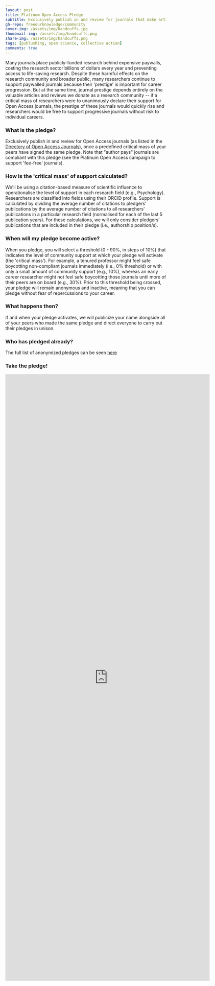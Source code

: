 ```yaml
---
layout: post
title: Platinum Open Access Pledge
subtitle: Exclusively publish in and review for journals that make articles free to read/reuse and do not charge publication fees, once a critical mass of your peers have signed the same pledge
gh-repo: freeourknowledge/community
cover-img: /assets/img/handcuffs.jpg
thumbnail-img: /assets/img/handcuffs.png
share-img: /assets/img/handcuffs.png
tags: [publushing, open science, collective action]
comments: true
---
```


Many journals place publicly-funded research behind expensive paywalls, costing the research sector billions of dollars every year and preventing access to life-saving research. Despite these harmful effects on the research community and broader public, many researchers continue to support paywalled journals because their 'prestige' is important for career progression. But at the same time, journal prestige depends entirely on the valuable articles and reviews we donate as a research community -- if a critical mass of researchers were to unanimously declare their support for Open Access journals, the prestige of these journals would quickly rise and researchers would be free to support progressive journals without risk to individual careers.

### What is the pledge?
Exclusively publish in and review for Open Access journals (as listed in the [Directory of Open Access Journals](https://doaj.org/search/journals?source=%7B%22query%22%3A%7B%22match_all%22%3A%7B%7D%7D%2C%22size%22%3A50%2C%22sort%22%3A%5B%7B%22created_date%22%3A%7B%22order%22%3A%22desc%22%7D%7D%5D%7D)), once a predefined critical mass of your peers have signed the same pledge. Note that "author pays" journals are compliant with this pledge (see the Platinum Open Access campaign to support 'fee-free' journals).

### How is the 'critical mass' of support calculated?
We'll be using a citation-based measure of scientific influence to operationalise the level of support in each research field (e.g., Psychology). Researchers are classified into fields using their ORCID profile. Support is calculated by dividing the average number of citations to pledgers' publications by the average number of citations to all researchers' publications in a particular research field (normalised for each of the last 5 publication years). For these calculations, we will only consider pledgers' publications that are included in their pledge (i.e., authorship position/s).

### When will my pledge become active?
When you pledge, you will select a threshold (0 - 90%, in steps of 10%) that indicates the level of community support at which your pledge will activate (the 'critical mass'). For example, a tenured professor might feel safe boycotting non-compliant journals immediately (i.e., 0% threshold) or with only a small amount of community support (e.g., 10%), whereas an early career researcher might not feel safe boycotting those journals until more of their peers are on board (e.g., 30%). Prior to this threshold being crossed, your pledge will remain anonymous and inactive, meaning that you can pledge without fear of repercussions to your career. 

### What happens then?
If and when your pledge activates, we will publicize your name alongside all of your peers who made the same pledge and direct everyone to carry out their pledges in unison. 

### Who has pledged already?
The full list of anonymized pledges can be seen [here]()

### Take the pledge!
<iframe src="https://docs.google.com/forms/d/e/1FAIpQLScqmVJlgVPUg3AizMxehPjz5GU2zQbc5mG4Q_U0o2xOeUuU3Q/viewform?embedded=true" width="640" height="1900" frameborder="0" marginheight="0" marginwidth="0">Loading…</iframe>
